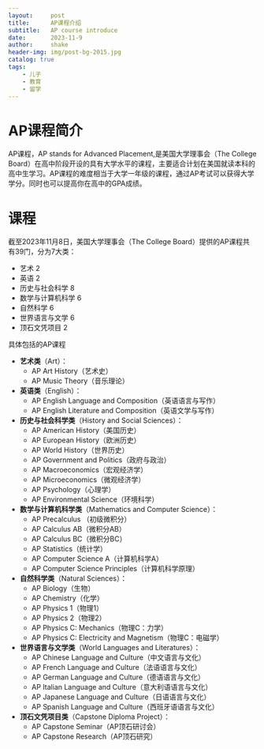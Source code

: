```yaml
---
layout:     post
title:      AP课程介绍
subtitle:   AP course introduce
date:       2023-11-9
author:     shake
header-img: img/post-bg-2015.jpg
catalog: true
tags:
    - 儿子
	- 教育
	- 留学
---
```



# AP课程简介

AP课程，AP stands for Advanced Placement,是美国大学理事会（The College Board）在高中阶段开设的具有大学水平的课程，主要适合计划在美国就读本科的高中生学习。AP课程的难度相当于大学一年级的课程，通过AP考试可以获得大学学分。同时也可以提高你在高中的GPA成绩。

# 课程

截至2023年11月8日，美国大学理事会（The College Board）提供的AP课程共有39门，分为7大类：

* 艺术 2
* 英语 2
* 历史与社会科学 8
* 数学与计算机科学 6
* 自然科学 6
* 世界语言与文学 6
* 顶石文凭项目 2

具体包括的AP课程

* **艺术类**（Art）：
    * AP Art History（艺术史）
    * AP Music Theory（音乐理论）
* **英语类**（English）：
    * AP English Language and Composition（英语语言与写作）
    * AP English Literature and Composition（英语文学与写作）
* **历史与社会科学类**（History and Social Sciences）：
    * AP American History（美国历史）
    * AP European History（欧洲历史）
    * AP World History（世界历史）
    * AP Government and Politics（政府与政治）
    * AP Macroeconomics（宏观经济学）
    * AP Microeconomics（微观经济学）
    * AP Psychology（心理学）
    * AP Environmental Science（环境科学）
* **数学与计算机科学类**（Mathematics and Computer Science）：
	* AP Precalculus （初级微积分）
	* AP Calculus AB（微积分AB）
    * AP Calculus BC（微积分BC）
    * AP Statistics（统计学）
    * AP Computer Science A（计算机科学A）
    * AP Computer Science Principles（计算机科学原理）
* **自然科学类**（Natural Sciences）：
    * AP Biology（生物）
    * AP Chemistry（化学）
    * AP Physics 1（物理1）
    * AP Physics 2（物理2）
    * AP Physics C: Mechanics（物理C：力学）
    * AP Physics C: Electricity and Magnetism（物理C：电磁学）
* **世界语言与文学类**（World Languages and Literatures）：
    * AP Chinese Language and Culture（中文语言与文化）
    * AP French Language and Culture（法语语言与文化）
    * AP German Language and Culture（德语语言与文化）
    * AP Italian Language and Culture（意大利语语言与文化）
    * AP Japanese Language and Culture（日语语言与文化）
    * AP Spanish Language and Culture（西班牙语语言与文化）
* **顶石文凭项目类**（Capstone Diploma Project）：
    * AP Capstone Seminar（AP顶石研讨会）
    * AP Capstone Research（AP顶石研究）

